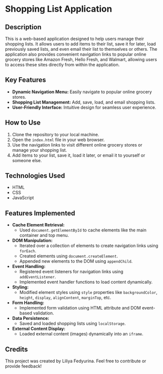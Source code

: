 # Shopping List Application

## Description

This is a web-based application designed to help users manage their shopping lists. It allows users to add items to their list, save it for later, load previously saved lists, and even email their list to themselves or others. The application also provides convenient navigation links to popular online grocery stores like Amazon Fresh, Hello Fresh, and Walmart, allowing users to access these sites directly from within the application.

## Key Features

- **Dynamic Navigation Menu:** Easily navigate to popular online grocery stores.
- **Shopping List Management:** Add, save, load, and email shopping lists.
- **User-Friendly Interface:** Intuitive design for seamless user experience.

## How to Use

1. Clone the repository to your local machine.
2. Open the `index.html` file in your web browser.
3. Use the navigation links to visit different online grocery stores or manage your shopping list.
4. Add items to your list, save it, load it later, or email it to yourself or someone else.

## Technologies Used

- HTML
- CSS
- JavaScript

## Features Implemented

- **Cache Element Retrieval:**
  - Used `document.getElementById` to cache elements like the main container and top menu.
- **DOM Manipulation:**
  - Iterated over a collection of elements to create navigation links using `forEach`.
  - Created elements using `document.createElement`.
  - Appended new elements to the DOM using `appendChild`.
- **Event Handling:**
  - Registered event listeners for navigation links using `addEventListener`.
  - Implemented event handler functions to load content dynamically.
- **Styling:**
  - Modified element styles using `style` properties like `backgroundColor`, `height`, `display`, `alignContent`, `marginTop`, etc.
- **Form Handling:**
  - Implemented form validation using HTML attribute and DOM event-based validation.
- **Data Persistence:**
  - Saved and loaded shopping lists using `localStorage`.
- **External Content Display:**
  - Loaded external content (images) dynamically into an `iframe`.

## Credits

This project was created by Liliya Fedyurina. Feel free to contribute or provide feedback!
